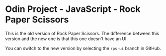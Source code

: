 # Odin Project - JavaScript - Rock Paper Scissors

This is the old version of Rock Paper Scissors. The difference between this version and the new one is that this one doesn't have an UI.  

You can switch to the new version by selecting the `rps-ui` branch in GitHub.

